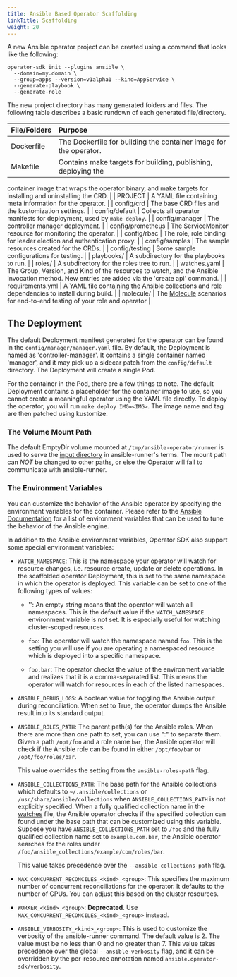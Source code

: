 ```yaml
---
title: Ansible Based Operator Scaffolding
linkTitle: Scaffolding
weight: 20
---
```


A new Ansible operator project can be created using a command that looks like
the following:

```
operator-sdk init --plugins ansible \
  --domain=my.domain \
  --group=apps --version=v1alpha1 --kind=AppService \
  --generate-playbook \
  --generate-role
```

The new project directory has many generated folders and files. The following
table describes a basic rundown of each generated file/directory.

| File/Folders   | Purpose |
| :---           | :---    |
| Dockerfile | The Dockerfile for building the container image for the operator. |
| Makefile | Contains make targets for building, publishing, deploying the
container image that wraps the operator binary, and make targets for
installing and uninstalling the CRD. |
| PROJECT | A YAML file containing meta information for the operator. |
| config/crd | The base CRD files and the kustomization settings. |
| config/default | Collects all operator manifests for deployment, used by `make deploy`. |
| config/manager | The controller manager deployment. |
| config/prometheus | The ServiceMonitor resource for monitoring the
operator. |
| config/rbac | The role, role binding for leader election and authentication
proxy. |
| config/samples | The sample resources created for the CRDs. |
| config/testing | Some sample configurations for testing. |
| playbooks/ | A subdirectory for the playbooks to run. |
| roles/ | A subdirectory for the roles tree to run. |
| watches.yaml | The Group, Version, and Kind of the resources to watch, and
the Ansible invocation method. New entries are added via the 'create api'
command. |
| requirements.yml | A YAML file containing the Ansible collections and role
dependencies to install during build. |
| molecule/ | The [Molecule](https://molecule.readthedocs.io/) scenarios
for end-to-end testing of your role and operator |


## The Deployment

The default Deployment manifest generated for the operator can be found in the
`config/manager/manager.yaml` file. By default, the Deployment is named as
'controller-manager'. It contains a single container named 'manager', and it
may pick up a sidecar patch from the `config/default` directory. The
Deployment will create a single Pod.

For the container in the Pod, there are a few things to note. The default
Deployment contains a placeholder for the container image to use, so you
cannot create a meaningful operator using the YAML file directly. To deploy
the operator, you will run `make deploy IMG=<IMG>`. The image name and tag
are then patched using kustomize.

### The Volume Mount Path

The default EmptyDir volume mounted at `/tmp/ansible-operator/runner` is used
to serve the [input directory][runner_input_dir] in ansible-runner's terms.
The mount path can *NOT* be changed to other paths, or else the Operator will
fail to communicate with ansible-runner.

### The Environment Variables

You can customize the behavior of the Ansible operator by specifying the
environment variables for the container. Please refer to the
[Ansible Documentation][ansible_env] for a list of environment variables that
can be used to tune the behavior of the Ansible engine.

In addition to the Ansible environment variables, Operator SDK also support
some special environment variables:

- `WATCH_NAMESPACE`: This is the namespace your operator will watch for resource
  changes, i.e. resource create, update or delete operations. In the scaffolded
  operator Deployment, this is set to the same namespace in which the
  operator is deployed. This variable can be set to one of the following types
  of values:

  - '': An empty string means that the operator will watch all namespaces.
    This is the default value if the `WATCH_NAMESPACE` environment variable is
    not set. It is especially useful for watching cluster-scoped resources.

  - `foo`: The operator will watch the namespace named `foo`.
    This is the setting you will use if you are operating a namespaced resource
    which is deployed into a specific namespace.

  - `foo,bar`: The operator checks the value of the environment variable and
    realizes that it is a comma-separated list. This means the operator will
    watch for resources in each of the listed namespaces.


- `ANSIBLE_DEBUG_LOGS`: A boolean value for toggling the Ansible output during
  reconciliation. When set to True, the operator dumps the Ansible result into
  its standard output. 

- `ANSIBLE_ROLES_PATH`: The parent path(s) for the Ansible roles. When there
  are more than one path to set, you can use ":" to separate them. Given a
  path `/opt/foo` and a role name `bar`, the Ansible operator will check if
  the Ansible role can be found in either `/opt/foo/bar` or
  `/opt/foo/roles/bar`.

  This value overrides the setting from the `ansible-roles-path` flag.

- `ANSIBLE_COLLECTIONS_PATH`: The base path for the Ansible collections which
  defaults to `~/.ansible/collections` or `/usr/share/ansible/collections`
  when `ANSIBLE_COLLECTIONS_PATH` is not explicitly specified. When a fully
  qualified collection name in the [watches][watches_doc] file, the Ansible
  operator checks if the specified collection can found under the base path
  that can be customized using this variable. Suppose you have
  `ANSIBLE_COLLECTIONS_PATH` set to `/foo` and the fully qualified collection
  name set to `example.com.bar`, the Ansible operator searches for the roles
  under `/foo/ansible_collections/example/com/roles/bar`.

  This value takes precedence over the `--ansible-collections-path` flag. 

- `MAX_CONCURRENT_RECONCILES_<kind>_<group>`: This specifies the maximum number
  of concurrent reconciliations for the operator. It defaults to the number of
  CPUs. You can adjust this based on the cluster resources.

- `WORKER_<kind>_<group>`: **Deprecated**. Use
  `MAX_CONCURRENT_RECONCILES_<kind>_<group>` instead.

- `ANSIBLE_VERBOSITY_<kind>_<group>`: This is used to customize the verbosity
  of the ansible-runner command. The default value is 2.
  The value must be no less than  0 and no greater than 7. 
  This value takes precedence over the global `--ansible-verbosity` flag,
  and it can be overridden by the per-resource annotation named
  `ansible.operator-sdk/verbosity`.

[ansible_env]: https://docs.ansible.com/ansible/latest/reference_appendices/config.html#environment-variables
[runner_input_dir]: https://ansible-runner.readthedocs.io/en/latest/intro.html#runner-input-directory-hierarchy
[watches_doc]: /docs/building-operators/ansible/reference/watches/
